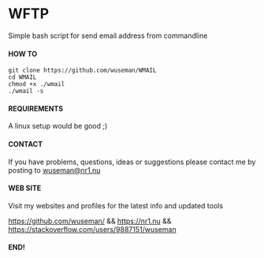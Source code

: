 # WFTP

Simple bash script for send email address from commandline


#### HOW TO

    git clone https://github.com/wuseman/WMAIL
    cd WMAIL
    chmod +x ./wmail
    ./wmail -s

#### REQUIREMENTS

A linux setup would be good ;)

#### CONTACT 

If you have problems, questions, ideas or suggestions please contact me by posting to wuseman@nr1.nu

#### WEB SITE

Visit my websites and profiles for the latest info and updated tools

https://github.com/wuseman/ && https://nr1.nu && https://stackoverflow.com/users/9887151/wuseman

#### END!

